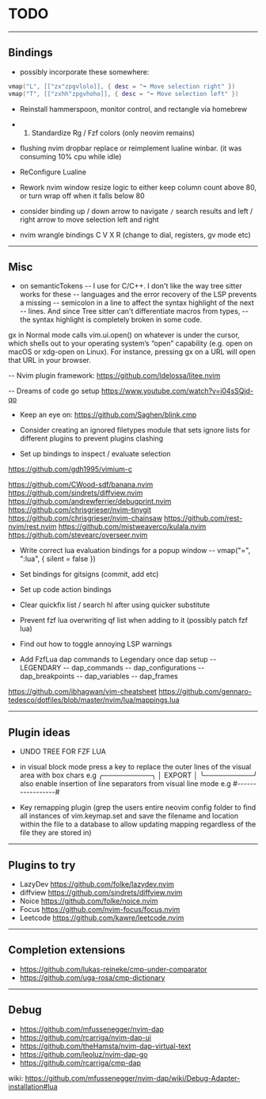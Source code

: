 # TODO

---

## Bindings

- possibly incorporate these somewhere:

```lua
vmap("L", [["zx"zpgvlolo]], { desc = "➡️ Move selection right" })
vmap("T", [["zxhh"zpgvhoho]], { desc = "⬅ Move selection left" })
```


- Reinstall hammerspoon, monitor control, and rectangle via homebrew


- 1. Standardize Rg / Fzf colors (only neovim remains)
- flushing nvim dropbar replace or reimplement lualine winbar. (it was consuming 10% cpu while idle)
- ReConfigure Lualine
- Rework nvim window resize logic to either keep column count above 80, or turn wrap off when it falls below 80
- consider binding up / down arrow to navigate `/` search results and left / right arrow to move selection left and right
- nvim wrangle bindings C V X R (change to dial, registers, gv mode etc)



---

## Misc

- on semanticTokens
-- I use for C/C++. I don't like the way tree sitter works for these
-- languages and the error recovery of the LSP prevents a missing
-- semicolon in a line to affect the syntax highlight of the next
-- lines. And since Tree sitter can't differentiate macros from types,
-- the syntax highlight is completely broken in some code.


gx in Normal mode calls vim.ui.open() on whatever is under the cursor, which shells out to your operating system’s “open” capability (e.g. open on macOS or xdg-open on Linux). For instance, pressing gx on a URL will open that URL in your browser.

-- Nvim plugin framework:
    https://github.com/ldelossa/litee.nvim


-- Dreams of code go setup
https://www.youtube.com/watch?v=i04sSQjd-qo



- Keep an eye on: https://github.com/Saghen/blink.cmp


- Consider creating an ignored filetypes module that sets ignore lists for different plugins to prevent plugins clashing

- Set up bindings to inspect / evaluate selection


https://github.com/gdh1995/vimium-c



https://github.com/CWood-sdf/banana.nvim
https://github.com/sindrets/diffview.nvim
https://github.com/andrewferrier/debugprint.nvim
https://github.com/chrisgrieser/nvim-tinygit
https://github.com/chrisgrieser/nvim-chainsaw
https://github.com/rest-nvim/rest.nvim
https://github.com/mistweaverco/kulala.nvim
https://github.com/stevearc/overseer.nvim


- Write correct lua evaluation bindings for a popup window -- vmap("=", ":lua<CR>", { silent = false })

- Set bindings for gitsigns (commit, add etc)
- Set up code action bindings
- Clear quickfix list / search hl after using quicker substitute
- Prevent fzf lua overwriting qf list when adding to it (possibly patch fzf lua)
- Find out how to toggle annoying LSP warnings

- Add FzfLua dap commands to Legendary once dap setup
-- LEGENDARY
-- dap_commands
-- dap_configurations
-- dap_breakpoints
-- dap_variables
-- dap_frames


https://github.com/ibhagwan/vim-cheatsheet
https://github.com/gennaro-tedesco/dotfiles/blob/master/nvim/lua/mappings.lua

---

## Plugin ideas

- UNDO TREE FOR FZF LUA

- in visual block mode press a key to replace the outer lines of the visual area with box chars e.g
╭──────────╮
│  EXPORT  │
╰──────────╯
also enable insertion of line separators from visual line mode e.g #-----------------#

- Key remapping plugin (grep the users entire neovim config folder to find all instances of vim.keymap.set and save the filename and location within the file to a database to allow updating mapping regardless of the file they are stored in)

---

## Plugins to try

- LazyDev     https://github.com/folke/lazydev.nvim
- diffview    https://github.com/sindrets/diffview.nvim
- Noice       https://github.com/folke/noice.nvim
- Focus       https://github.com/nvim-focus/focus.nvim
- Leetcode    https://github.com/kawre/leetcode.nvim

---

## Completion extensions

- https://github.com/lukas-reineke/cmp-under-comparator
- https://github.com/uga-rosa/cmp-dictionary

---

## Debug

- https://github.com/mfussenegger/nvim-dap
- https://github.com/rcarriga/nvim-dap-ui
- https://github.com/theHamsta/nvim-dap-virtual-text
- https://github.com/leoluz/nvim-dap-go
- https://github.com/rcarriga/cmp-dap

wiki: https://github.com/mfussenegger/nvim-dap/wiki/Debug-Adapter-installation#lua
